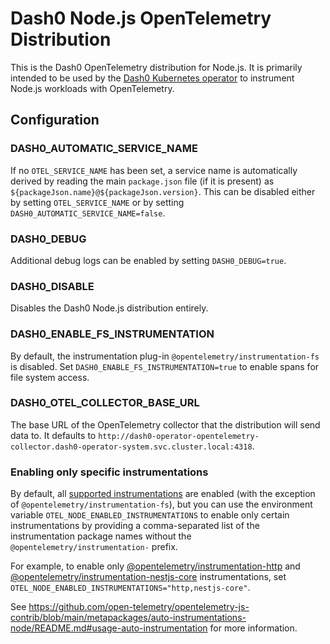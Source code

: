 Dash0 Node.js OpenTelemetry Distribution
========================================

This is the Dash0 OpenTelemetry distribution for Node.js.
It is primarily intended to be used by the [Dash0 Kubernetes operator](https://github.com/dash0hq/dash0-operator) to
instrument Node.js workloads with OpenTelemetry.

Configuration
-------------

### <a id="DASH0_AUTOMATIC_SERVICE_NAME">DASH0_AUTOMATIC_SERVICE_NAME</a>

If no `OTEL_SERVICE_NAME` has been set, a service name is automatically derived by reading the main `package.json` file
(if it is present) as `${packageJson.name}@${packageJson.version}`.
This can be disabled either by setting `OTEL_SERVICE_NAME` or by setting `DASH0_AUTOMATIC_SERVICE_NAME=false`.

### <a id="DASH0_DEBUG">DASH0_DEBUG</a>

Additional debug logs can be enabled by setting `DASH0_DEBUG=true`.

### <a id="DASH0_DISABLE">DASH0_DISABLE</a>

Disables the Dash0 Node.js distribution entirely.

### <a id="DASH0_ENABLE_FS_INSTRUMENTATION">DASH0_ENABLE_FS_INSTRUMENTATION</a>

By default, the instrumentation plug-in `@opentelemetry/instrumentation-fs` is disabled. Set `DASH0_ENABLE_FS_INSTRUMENTATION=true` to enable spans for file system access.

### <a id="DASH0_OTEL_COLLECTOR_BASE_URL">DASH0_OTEL_COLLECTOR_BASE_URL</a>

The base URL of the OpenTelemetry collector that the distribution will send data to.
It defaults to `http://dash0-operator-opentelemetry-collector.dash0-operator-system.svc.cluster.local:4318`.

### Enabling only specific instrumentations

By default, all
[supported instrumentations](#https://github.com/open-telemetry/opentelemetry-js-contrib/blob/main/metapackages/auto-instrumentations-node/README.md#supported-instrumentations)
are enabled (with the exception of `@opentelemetry/instrumentation-fs`), but you can use the environment variable
`OTEL_NODE_ENABLED_INSTRUMENTATIONS` to enable only certain instrumentations by providing a comma-separated list of the
instrumentation package names without the `@opentelemetry/instrumentation-` prefix.

For example, to enable only
[@opentelemetry/instrumentation-http](https://github.com/open-telemetry/opentelemetry-js/tree/main/packages/opentelemetry-instrumentation-http)
and [@opentelemetry/instrumentation-nestjs-core](https://github.com/open-telemetry/opentelemetry-js-contrib/tree/main/plugins/node/opentelemetry-instrumentation-nestjs-core)
instrumentations, set `OTEL_NODE_ENABLED_INSTRUMENTATIONS="http,nestjs-core"`.

See https://github.com/open-telemetry/opentelemetry-js-contrib/blob/main/metapackages/auto-instrumentations-node/README.md#usage-auto-instrumentation for more information.
